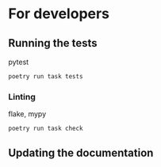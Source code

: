 # For developers

## Running the tests

pytest

```sh
poetry run task tests
```

### Linting

flake, mypy

```sh
poetry run task check
```

## Updating the documentation

